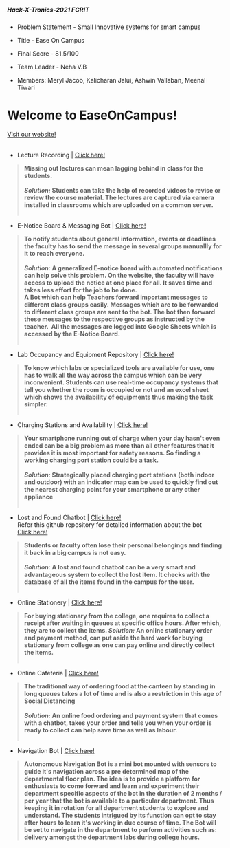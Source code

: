 ##### Hack-X-Tronics-2021 FCRIT

- Problem Statement - Small Innovative systems for smart campus
- Title - Ease On Campus
- Final Score - 81.5/100

- Team Leader -  Neha V.B
- Members: Meryl Jacob, Kalicharan Jalui, Ashwin Vallaban, Meenal Tiwari


# Welcome to EaseOnCampus!
[Visit our website!](https://mplathaneha.wixsite.com/website-2)
</br></br>
- Lecture Recording | [Click here!](https://mplathaneha.wixsite.com/website-2/online-courses)
> **Missing out lectures can mean lagging behind in class for the students.
</br></br>*Solution:* Students can take the help of recorded videos to revise or review the course material. The lectures are captured via camera installed in classrooms which are uploaded on a common server.**
</br></br>
- E-Notice Board & Messaging Bot | [Click here!](https://mplathaneha.wixsite.com/website-2/e-notice-board)
> **To notify students about general information, events or deadlines the faculty has to send the message in several groups manuallly for it to reach everyone.</br></br>*Solution:* A generalized E-notice board with automated notifications can help solve this problem. On the website, the faculty will have access to upload the notice at one place for all. It saves time and takes less effort for the job to be done.</br>
A Bot which can help Teachers forward important messages to different class groups easily. Messages which are to be forwarded to different class groups are sent to the bot. The bot then forward these messages to the respective groups as instructed by the teacher.  All the messages are logged into Google Sheets which is accessed by the E-Notice Board.**
</br></br>
- Lab Occupancy and Equipment Repository | [Click here!](https://mplathaneha.wixsite.com/website-2/lab-occupancy-inventory)
> **To know which labs or specialized tools are available for use, one has to walk all the way across the campus which can be very inconvenient.
Students can use real-time occupancy systems that tell you whether the room is occupied or not and an excel sheet which shows the availability of equipments thus making the task simpler.**
</br></br>
- Charging Stations and Availability | [Click here!](https://mplathaneha.wixsite.com/website-2/about-3)
> **Your smartphone running out of charge when your day hasn't even ended can be a big problem as more than all other features that it provides it is most important for safety reasons. So finding a working charging port station could be a task.
</br></br>*Solution:* Strategically placed charging port stations (both indoor and outdoor) with an indicator map can be used to quickly find out the nearest charging point for your smartphone or any other appliance**
</br></br>
- Lost and Found Chatbot | [Click here!](https://mplathaneha.wixsite.com/website-2/lost-found-bot)</br>
Refer this github repository for detailed information about the bot</br>
[Click here!](https://github.com/ashvnv/Lost-And-Found-Bot)
> **Students or faculty often lose their personal belongings and finding it back in a big campus is not easy.
</br></br>*Solution:* A lost and found chatbot can be a very smart and advantageous system to collect the lost item. It checks with the database of all the items found in the campus for the user.**
</br></br>
- Online Stationery | [Click here!](https://mplathaneha.wixsite.com/website-2/shop)
> **For buying stationary from the college, one requires to collect a receipt after waiting in queues at specific office hours. After which, they are to collect the items.
*Solution:* An online stationary order and payment method, can put aside the hard work for buying stationary from college as one can pay online and directly collect the items.**
</br></br>
- Online Cafeteria | [Click here!](https://mplathaneha.wixsite.com/website-2/online-cafeteria)
> **The traditional way of ordering food at the canteen by standing in long queues takes a lot of time and is also a restriction in this age of Social Distancing
</br></br>*Solution:* An online food ordering and payment system that comes with a chatbot, takes your order and tells you when your order is ready to collect can help save time as well as labour.**
</br></br>
- Navigation Bot | [Click here!](https://mplathaneha.wixsite.com/website-2/about-8)
> **Autonomous Navigation Bot is a mini bot mounted with sensors to guide it's navigation across a pre determined map of the departmental floor plan.
The idea is to provide a platform for enthusiasts to come forward and learn and experiment their department specific aspects of the bot in the duration of 2 months / per year that the bot is available to a particular department. Thus keeping it in rotation for all department students to explore and understand. The students intrigued by its function can opt to stay after hours to learn it's working in due course of time.
The Bot will be set to navigate in the department to perform activities such as: delivery amongst the department labs during college hours.**
